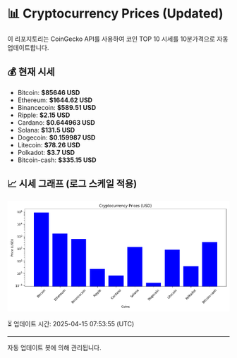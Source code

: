 
# 📊 Cryptocurrency Prices (Updated)

이 리포지토리는 CoinGecko API를 사용하여 코인 TOP 10 시세를 10분가격으로 자동 업데이트합니다.

## 💰 현재 시세
- Bitcoin: **$85646 USD**
- Ethereum: **$1644.62 USD**
- Binancecoin: **$589.51 USD**
- Ripple: **$2.15 USD**
- Cardano: **$0.644963 USD**
- Solana: **$131.5 USD**
- Dogecoin: **$0.159987 USD**
- Litecoin: **$78.26 USD**
- Polkadot: **$3.7 USD**
- Bitcoin-cash: **$335.15 USD**

## 📈 시세 그래프 (로그 스케일 적용)
![Crypto Prices](crypto_prices.png)

⏳ 업데이트 시간: 2025-04-15 07:53:55 (UTC)

---
자동 업데이트 봇에 의해 관리됩니다.
